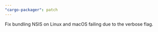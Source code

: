 ```yaml
---
"cargo-packager": patch
---
```


Fix bundling NSIS on Linux and macOS failing due to the verbose flag.
